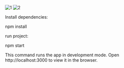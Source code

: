 ![1](https://github.com/mahmoudrabea28/internshiptask/assets/88596640/5c828aec-c7a3-4a8a-9f1d-f4664ac9f8e9)
![2](https://github.com/mahmoudrabea28/internshiptask/assets/88596640/6e2c0b04-5195-4bec-bf8b-60c19cbc4ea7)

Install dependencies:

npm install

run project:

npm start

This command runs the app in development mode. Open http://localhost:3000 to view it in the browser.
